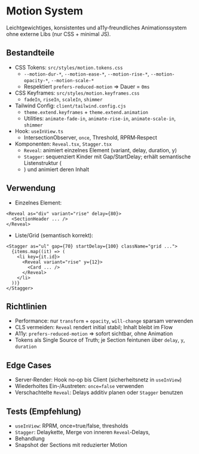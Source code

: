 # Motion System

Leichtgewichtiges, konsistentes und a11y‑freundliches Animationssystem ohne externe Libs (nur CSS + minimal JS).

## Bestandteile

- CSS Tokens: `src/styles/motion.tokens.css`
  - `--motion-dur-*`, `--motion-ease-*`, `--motion-rise-*`, `--motion-opacity-*`, `--motion-scale-*`
  - Respektiert `prefers-reduced-motion` ⇒ Dauer = `0ms`
- CSS Keyframes: `src/styles/motion.keyframes.css`
  - `fadeIn`, `riseIn`, `scaleIn`, `shimmer`
- Tailwind Config: `client/tailwind.config.cjs`
  - `theme.extend.keyframes` + `theme.extend.animation`
  - Utilities: `animate-fade-in`, `animate-rise-in`, `animate-scale-in`, `shimmer`
- Hook: `useInView.ts`
  - IntersectionObserver, `once`, Threshold, RPRM‑Respect
- Komponenten: `Reveal.tsx`, `Stagger.tsx`
  - `Reveal`: animiert einzelnes Element (variant, delay, duration, y)
  - `Stagger`: sequenziert Kinder mit Gap/StartDelay; erhält semantische Listenstruktur (<li>) und animiert deren Inhalt

## Verwendung

- Einzelnes Element:
```tsx
<Reveal as="div" variant="rise" delay={80}>
  <SectionHeader ... />
</Reveal>
```

- Liste/Grid (semantisch korrekt):
```tsx
<Stagger as="ul" gap={70} startDelay={100} className="grid ...">
  {items.map((it) => (
    <li key={it.id}>
      <Reveal variant="rise" y={12}>
        <Card ... />
      </Reveal>
    </li>
  ))}
</Stagger>
```

## Richtlinien

- Performance: nur `transform` + `opacity`, `will-change` sparsam verwenden
- CLS vermeiden: `Reveal` rendert initial stabil; Inhalt bleibt im Flow
- A11y: `prefers-reduced-motion` ⇒ sofort sichtbar, ohne Animation
- Tokens als Single Source of Truth; je Section feintunen über `delay`, `y`, `duration`

## Edge Cases

- Server‑Render: Hook no‑op bis Client (sicherheitsnetz in `useInView`)
- Wiederholtes Ein-/Austreten: `once=false` verwenden
- Verschachtelte `Reveal`: Delays additiv planen oder `Stagger` benutzen

## Tests (Empfehlung)

- `useInView`: RPRM, once=true/false, thresholds
- `Stagger`: Delaykette, Merge von inneren `Reveal`‑Delays, <li> Behandlung
- Snapshot der Sections mit reduzierter Motion
